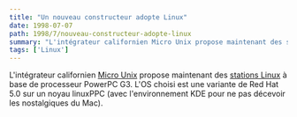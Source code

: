 ```yaml
---
title: "Un nouveau constructeur adopte Linux"
date: 1998-07-07
path: 1998/7/nouveau-constructeur-adopte-linux
summary: "L'intégrateur californien Micro Unix propose maintenant des stations Linux à base de processeur PowerPC G3."
tags: ['Linux']
---
```


<P>
L'intégrateur californien <A HREF="http://www.microux.com/">Micro
Unix</A> propose maintenant des <A HREF="http://www.microux.com/linux.html">stations Linux</A> à base de
processeur PowerPC G3.  L'OS choisi est une variante de Red Hat 5.0 sur
un noyau linuxPPC (avec l'environnement KDE pour ne pas décevoir les
nostalgiques du Mac).
</P>


